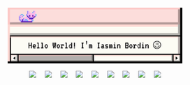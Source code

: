 <p align="center">
  <img src="https://raw.githubusercontent.com/iasmiin/iasmiin/main/helloworld.svg" width="400">
</p>

<div align="center">
  <img src="https://cdn.jsdelivr.net/gh/devicons/devicon@latest/icons/python/python-original-wordmark.svg" width="50"> &nbsp;&nbsp;&nbsp;
  <img src="https://cdn.jsdelivr.net/gh/devicons/devicon@latest/icons/postgresql/postgresql-plain-wordmark.svg" width="50"> &nbsp;&nbsp;&nbsp;          
  <img src="https://cdn.jsdelivr.net/gh/devicons/devicon@latest/icons/fastapi/fastapi-original-wordmark.svg" width="50"> &nbsp;&nbsp;&nbsp;
  <img src="https://cdn.jsdelivr.net/gh/devicons/devicon@latest/icons/numpy/numpy-plain-wordmark.svg" width="50"> &nbsp;&nbsp;&nbsp;
  <img src="https://cdn.jsdelivr.net/gh/devicons/devicon@latest/icons/pandas/pandas-original-wordmark.svg" width="50"> &nbsp;&nbsp;&nbsp;
  <img src="https://cdn.jsdelivr.net/gh/devicons/devicon@latest/icons/pytorch/pytorch-plain-wordmark.svg" width="50"> &nbsp;&nbsp;&nbsp;
  <img src="https://cdn.jsdelivr.net/gh/devicons/devicon@latest/icons/html5/html5-plain-wordmark.svg" width="50"> &nbsp;&nbsp;&nbsp;
  <img src="https://cdn.jsdelivr.net/gh/devicons/devicon@latest/icons/css3/css3-plain-wordmark.svg" width="50"> &nbsp;&nbsp;&nbsp;
  <img src="https://cdn.jsdelivr.net/gh/devicons/devicon@latest/icons/javascript/javascript-plain.svg" width="50"> 
          
          
</div>



          

<!--
**iasmiin/iasmiin** is a ✨ _special_ ✨ repository because its `README.md` (this file) appears on your GitHub profile.

Here are some ideas to get you started:

- 🔭 I’m currently working on ...
- 🌱 I’m currently learning ...
- 👯 I’m looking to collaborate on ...
- 🤔 I’m looking for help with ...
- 💬 Ask me about ...
- 📫 How to reach me: ...
- 😄 Pronouns: ...
- ⚡ Fun fact: ...
-->
